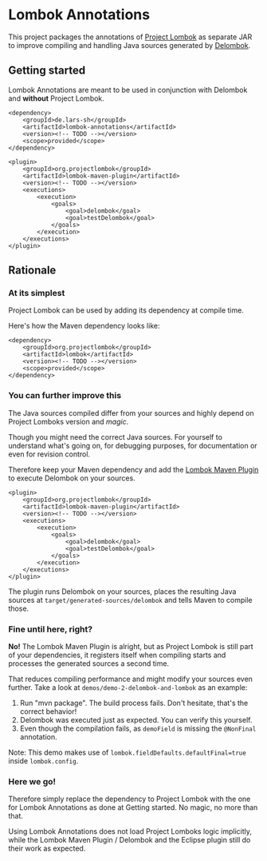 # Lombok Annotations
This project packages the annotations of [Project Lombok](https://projectlombok.org/) as separate JAR to improve compiling and handling Java sources generated by [Delombok](https://projectlombok.org/features/delombok).

## Getting started
Lombok Annotations are meant to be used in conjunction with Delombok and **without** Project Lombok.

	<dependency>
		<groupId>de.lars-sh</groupId>
		<artifactId>lombok-annotations</artifactId>
		<version><!-- TODO --></version>
		<scope>provided</scope>
	</dependency>

	<plugin>
		<groupId>org.projectlombok</groupId>
		<artifactId>lombok-maven-plugin</artifactId>
		<version><!-- TODO --></version>
		<executions>
			<execution>
				<goals>
					<goal>delombok</goal>
					<goal>testDelombok</goal>
				</goals>
			</execution>
		</executions>
	</plugin>

## Rationale

### At its simplest
Project Lombok can be used by adding its dependency at compile time.

Here's how the Maven dependency looks like:

	<dependency>
		<groupId>org.projectlombok</groupId>
		<artifactId>lombok</artifactId>
		<version><!-- TODO --></version>
		<scope>provided</scope>
	</dependency>

### You can further improve this
The Java sources compiled differ from your sources and highly depend on Project Lomboks version and *magic*.

Though you might need the correct Java sources. For yourself to understand what's going on, for debugging purposes, for documentation or even for revision control.

Therefore keep your Maven dependency and add the [Lombok Maven Plugin](https://awhitford.github.io/lombok.maven/lombok-maven-plugin/) to execute Delombok on your sources.

	<plugin>
		<groupId>org.projectlombok</groupId>
		<artifactId>lombok-maven-plugin</artifactId>
		<version><!-- TODO --></version>
		<executions>
			<execution>
				<goals>
					<goal>delombok</goal>
					<goal>testDelombok</goal>
				</goals>
			</execution>
		</executions>
	</plugin>

The plugin runs Delombok on your sources, places the resulting Java sources at `target/generated-sources/delombok` and tells Maven to compile those.

### Fine until here, right?
**No!** The Lombok Maven Plugin is alright, but as Project Lombok is still part of your dependencies, it registers itself when compiling starts and processes the generated sources a second time.

That reduces compiling performance and might modify your sources even further. Take a look at `demos/demo-2-delombok-and-lombok` as an example:

1. Run "mvn package". The build process fails. Don't hesitate, that's the correct behavior!
2. Delombok was executed just as expected. You can verify this yourself.
3. Even though the compilation fails, as `demoField` is missing the `@NonFinal` annotation.

Note: This demo makes use of `lombok.fieldDefaults.defaultFinal=true` inside `lombok.config`.

### Here we go!
Therefore simply replace the dependency to Project Lombok with the one for Lombok Annotations as done at Getting started. No magic, no more than that.

Using Lombok Annotations does not load Project Lomboks logic implicitly, while the Lombok Maven Plugin / Delombok and the Eclipse plugin still do their work as expected.

